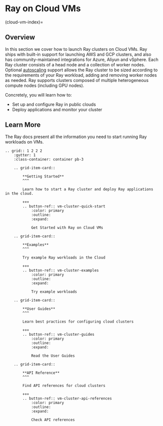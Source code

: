 # Ray on Cloud VMs
(cloud-vm-index)=

## Overview

In this section we cover how to launch Ray clusters on Cloud VMs. Ray ships with built-in support
for launching AWS and GCP clusters, and also has community-maintained integrations for Azure, Aliyun and vSphere.
Each Ray cluster consists of a head node and a collection of worker nodes. Optional
[autoscaling](vms-autoscaling) support allows the Ray cluster to be sized according to the
requirements of your Ray workload, adding and removing worker nodes as needed. Ray supports
clusters composed of multiple heterogeneous compute nodes (including GPU nodes).

Concretely, you will learn how to:

- Set up and configure Ray in public clouds
- Deploy applications and monitor your cluster

## Learn More

The Ray docs present all the information you need to start running Ray workloads on VMs.

```{eval-rst}
.. grid:: 1 2 2 2
    :gutter: 1
    :class-container: container pb-3
    
    .. grid-item-card::
    
        **Getting Started**
        ^^^
    
        Learn how to start a Ray cluster and deploy Ray applications in the cloud.
    
        +++
        .. button-ref:: vm-cluster-quick-start
            :color: primary
            :outline:
            :expand:

            Get Started with Ray on Cloud VMs
    
    .. grid-item-card::

        **Examples**
        ^^^
    
        Try example Ray workloads in the Cloud
    
        +++
        .. button-ref:: vm-cluster-examples
            :color: primary
            :outline:
            :expand:

            Try example workloads
    
    .. grid-item-card::

        **User Guides**
        ^^^
    
        Learn best practices for configuring cloud clusters
    
        +++
        .. button-ref:: vm-cluster-guides
            :color: primary
            :outline:
            :expand:

            Read the User Guides
    
    .. grid-item-card::

        **API Reference**
        ^^^
    
        Find API references for cloud clusters
    
        +++
        .. button-ref:: vm-cluster-api-references
            :color: primary
            :outline:
            :expand:

            Check API references
```
